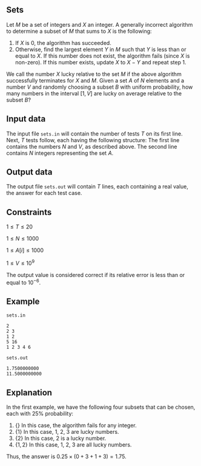 ## Sets

Let $M$ be a set of integers and $X$ an integer. A generally incorrect algorithm to determine a subset of $M$ that sums to $X$ is the following:
1. If $X$ is 0, the algorithm has succeeded.
2. Otherwise, find the largest element $Y$ in $M$ such that $Y$ is less than or equal to $X$. If this number does not exist, the algorithm fails (since $X$ is non-zero). If this number exists, update $X$ to $X - Y$ and repeat step 1.

We call the number $X$ lucky relative to the set $M$ if the above algorithm successfully terminates for $X$ and $M$. Given a set $A$ of $N$ elements and a number $V$ and randomly choosing a subset $B$ with uniform probability, how many numbers in the interval $[1, V]$ are lucky on average relative to the subset $B$?

## Input data

The input file `sets.in` will contain the number of tests $T$ on its first line. Next, $T$ tests follow, each having the following structure:
The first line contains the numbers $N$ and $V$, as described above.
The second line contains $N$ integers representing the set $A$.

## Output data

The output file `sets.out` will contain $T$ lines, each containing a real value, the answer for each test case.

## Constraints

$1 \leq T \leq 20$

$1 \leq N \leq 1000$

$1 \leq A[i] \leq 1000$

$1 \leq V \leq 10^9$

The output value is considered correct if its relative error is less than or equal to $10^{-6}$.

## Example

`sets.in`

```
2
2 3
1 2
5 16
1 2 3 4 6
```

`sets.out`

```
1.7500000000
11.5000000000
```

## Explanation

In the first example, we have the following four subsets that can be chosen, each with 25% probability:
1. $\{\}$ In this case, the algorithm fails for any integer.
2. $\{1\}$ In this case, 1, 2, 3 are lucky numbers.
3. $\{2\}$ In this case, 2 is a lucky number.
4. $\{1, 2\}$ In this case, 1, 2, 3 are all lucky numbers.

Thus, the answer is $0.25 \times (0 + 3 + 1 + 3) = 1.75$.